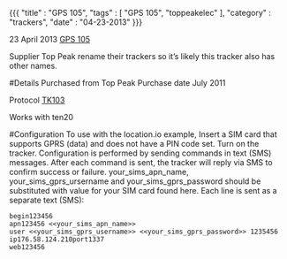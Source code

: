 {{{
    "title"    : "GPS 105",
    "tags"     : [ "GPS 105", "toppeakelec" ],
    "category" : "trackers",
    "date"     : "04-23-2013"
}}}

23 April 2013
[GPS 105](http://www.toppeakelec.com/showxp.asp?id=302&mum=3)

Supplier Top Peak rename their trackers so it’s likely this tracker also has other names.

#Details
Purchased from Top Peak
Purchase date July 2011

Protocol [TK103](/docs/tag/Tk103)

Works with ten20

#Configuration
To use with the location.io example, Insert a SIM card that supports GPRS (data) and does not have a PIN code set. Turn on the tracker. Configuration is performed by sending commands in text (SMS) messages. After each command is sent, the tracker will reply via SMS to confirm success or failure. your_sims_apn_name, your_sims_gprs_ursername and your_sims_gprs_password should be substituted with value for your SIM card found here.
Each line is sent as a separate text (SMS):

    begin123456
    apn123456 <<your_sims_apn_name>>
    user <<your_sims_gprs_username>> <<your_sims_gprs_password>> 1235456
    ip176.58.124.210port1337
    web123456
